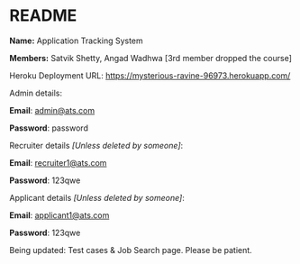 # README

**Name:** Application Tracking System

**Members:** Satvik Shetty, Angad Wadhwa [3rd member dropped the course]

Heroku Deployment URL: https://mysterious-ravine-96973.herokuapp.com/

Admin details:

**Email**: admin@ats.com

**Password**: password

Recruiter details _[Unless deleted by someone]_:

**Email**: recruiter1@ats.com

**Password**: 123qwe

Applicant details _[Unless deleted by someone]_:

**Email**: applicant1@ats.com

**Password**: 123qwe

Being updated: Test cases & Job Search page. Please be patient.